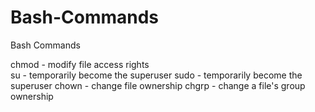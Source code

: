# Bash-Commands
Bash Commands


chmod - modify file access rights
</br>
su - temporarily become the superuser
sudo - temporarily become the superuser
chown - change file ownership
chgrp - change a file's group ownership
